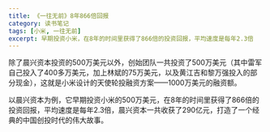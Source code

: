 ```yaml
---
title: 《一往无前》8年866倍回报
category: 读书笔记
tags: [小米, 一往无前]
excerpt: 早期投资小米，在8年的时间里获得了866倍的投资回报，平均速度是每年2.3倍
---
```

除了晨兴资本投资的500万美元以外，创始团队一共投资了500万美元（其中雷军自己投入了400多万美元，加上林斌的75万美元，以及黄江吉和黎万强投入的部分现金），这就是小米设计的天使轮投融资方案——1000万美元的融资额。

以晨兴资本为例，它早期投资小米的500万美元，在8年的时间里获得了866倍的投资回报，平均速度是每年2.3倍，晨兴资本一共收获了290亿元，打造了一个经典的中国创投时代的伟大故事。